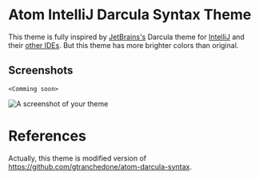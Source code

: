 # Atom IntelliJ Darcula Syntax Theme

This theme is fully inspired by [JetBrains's](http://jetbrains.com) Darcula theme for [IntelliJ](http://jetbrains.com/idea/)
and their [other IDEs](https://www.jetbrains.com/products.html). But this theme has more brighter colors than original.

## Screenshots

`<Comming soon>`

![A screenshot of your theme](https://f.cloud.github.com/assets/69169/2289498/4c3cb0ec-a009-11e3-8dbd-077ee11741e5.gif)

# References

Actually, this theme is modified version of <https://github.com/gtranchedone/atom-darcula-syntax>.
